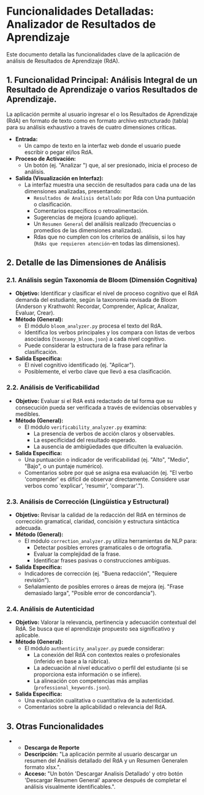 # Funcionalidades Detalladas: Analizador de Resultados de Aprendizaje

Este documento detalla las funcionalidades clave de la aplicación de análisis de Resultados de Aprendizaje (RdA).

## 1. Funcionalidad Principal: Análisis Integral de un Resultado de Aprendizaje o varios Resultados de Aprendizaje.

La aplicación permite al usuario ingresar el o los Resultados de Aprendizaje (RdA) en formato de texto como en formato archivo estructurado (tabla) para su análisis exhaustivo a través de cuatro dimensiones críticas.

*   **Entrada:**
    *   Un campo de texto en la interfaz web donde el usuario puede escribir o pegar el/los RdA.
*   **Proceso de Activación:**
    *   Un botón (ej. "Analizar ") que, al ser presionado, inicia el proceso de análisis.
*   **Salida (Visualización en Interfaz):**
    *   La interfaz muestra una sección de resultados para cada una de las dimensiones analizadas, presentando:
        *   `Resultados de Analisis detallado` por Rda con Una puntuación o clasificación.
        *   Comentarios específicos o retroalimentación.
        *   Sugerencias de mejora (cuando aplique).
        *   Un `Resumen General` del análisis realizado (frecuencias o promedios de las dimensiones analizadas).
        *   Rdas que no cumplen con los criterios de análisis, si los hay (`RdAs que requieren atención`-en todas las dimensiones).

## 2. Detalle de las Dimensiones de Análisis

### 2.1. Análisis según Taxonomía de Bloom (Dimensión Cognitiva)

*   **Objetivo:** Identificar y clasificar el nivel de proceso cognitivo que el RdA demanda del estudiante, según la taxonomía revisada de Bloom (Anderson y Krathwohl: Recordar, Comprender, Aplicar, Analizar, Evaluar, Crear).
*   **Método (General):**
    *   El módulo `bloom_analyzer.py` procesa el texto del RdA.
    *   Identifica los verbos principales y los compara con listas de verbos asociados (`taxonomy_bloom.json`) a cada nivel cognitivo.
    *   Puede considerar la estructura de la frase para refinar la clasificación.
*   **Salida Específica:**
    *   El nivel cognitivo identificado (ej. "Aplicar").
    *   Posiblemente, el verbo clave que llevó a esa clasificación.

### 2.2. Análisis de Verificabilidad

*   **Objetivo:** Evaluar si el RdA está redactado de tal forma que su consecución pueda ser verificada a través de evidencias observables y medibles.
*   **Método (General):**
    *   El módulo `verificability_analyzer.py` examina:
        *   La presencia de verbos de acción claros y observables.
        *   La especificidad del resultado esperado.
        *   La ausencia de ambigüedades que dificulten la evaluación.
*   **Salida Específica:**
    *   Una puntuación o indicador de verificabilidad (ej. "Alto", "Medio", "Bajo", o un puntaje numérico).
    *   Comentarios sobre por qué se asigna esa evaluación (ej. "El verbo 'comprender' es difícil de observar directamente. Considere usar verbos como 'explicar', 'resumir', 'comparar'.").

### 2.3. Análisis de Corrección (Lingüística y Estructural)

*   **Objetivo:** Revisar la calidad de la redacción del RdA en términos de corrección gramatical, claridad, concisión y estructura sintáctica adecuada.
*   **Método (General):**
    *   El módulo `correction_analyzer.py` utiliza herramientas de NLP para:
        *   Detectar posibles errores gramaticales o de ortografía.
        *   Evaluar la complejidad de la frase.
        *   Identificar frases pasivas o construcciones ambiguas.
*   **Salida Específica:**
    *   Indicadores de corrección (ej. "Buena redacción", "Requiere revisión").
    *   Señalamiento de posibles errores o áreas de mejora (ej. "Frase demasiado larga", "Posible error de concordancia").

### 2.4. Análisis de Autenticidad

*   **Objetivo:** Valorar la relevancia, pertinencia y adecuación contextual del RdA. Se busca que el aprendizaje propuesto sea significativo y aplicable.
*   **Método (General):**
    *   El módulo `authenticity_analyzer.py` puede considerar:
        *   La conexión del RdA con contextos reales o profesionales (inferido en base a la rúbrica).
        *   La adecuación al nivel educativo o perfil del estudiante (si se proporciona esta información o se infiere).
        *   La alineación con competencias más amplias (`professional_keywords.json`).
*   **Salida Específica:**
    *   Una evaluación cualitativa o cuantitativa de la autenticidad.
    *   Comentarios sobre la aplicabilidad o relevancia del RdA.

## 3. Otras Funcionalidades 

*   *   **Descarga de Reporte**
    *   **Descripción:** "La aplicación permite al usuario descargar un resumen del Análisis detallado del RdA y un Resumen Generalen formato xlsx.".
    *   **Acceso:** "Un botón 'Descargar Analisis Detallado' y otro botón 'Descargar Resumen General' aparece después de completar el análisis visualmente identificables.".